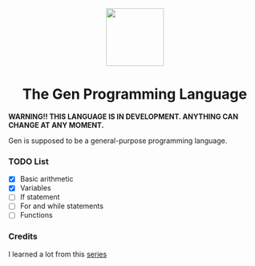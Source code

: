 <div align="center">
    <img width="115px" src="https://user-images.githubusercontent.com/60306074/148671204-b759cf4b-dada-483b-80f5-7bc24efc49e5.png">
    <h1>The Gen Programming Language</h1>
</div>

**WARNING!! THIS LANGUAGE IS IN DEVELOPMENT. ANYTHING CAN CHANGE AT ANY MOMENT.**

Gen is supposed to be a general-purpose programming language.

### TODO List
 - [x] Basic arithmetic
 - [x] Variables
 - [ ] If statement
 - [ ] For and while statements
 - [ ] Functions

### Credits
I learned a lot from this [series](https://ruslanspivak.com/lsbasi-part1/)
